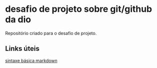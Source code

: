 # desafio de projeto sobre git/github da dio
Repositório criado para o desafio de projeto.

## Links úteis
[sintaxe básica markdown](https://www.markdownguide.org/basic-syntax/)
